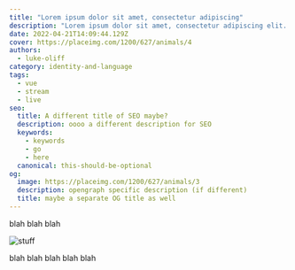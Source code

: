 ```yaml
---
title: "Lorem ipsum dolor sit amet, consectetur adipiscing"
description: "Lorem ipsum dolor sit amet, consectetur adipiscing elit. Mauris blandit aliquet elit, eget tincidunt nibh pulvinar a."
date: 2022-04-21T14:09:44.129Z
cover: https://placeimg.com/1200/627/animals/4
authors:
  - luke-oliff
category: identity-and-language
tags:
  - vue
  - stream
  - live
seo:
  title: A different title of SEO maybe?
  description: oooo a different description for SEO
  keywords:
    - keywords
    - go
    - here
  canonical: this-should-be-optional
og:
  image: https://placeimg.com/1200/627/animals/3
  description: opengraph specific description (if different)
  title: maybe a separate OG title as well
---
```


blah blah blah

![stuff](https://placeimg.com/1200/627/animals/3 "blah")

blah blah blah blah blah

